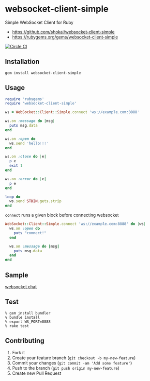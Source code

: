 websocket-client-simple
=======================
Simple WebSocket Client for Ruby

- https://github.com/shokai/websocket-client-simple
- https://rubygems.org/gems/websocket-client-simple

[![Circle CI](https://circleci.com/gh/shokai/websocket-client-simple.svg?style=svg)](https://circleci.com/gh/shokai/websocket-client-simple)

Installation
------------

    gem install websocket-client-simple


Usage
-----
```ruby
require 'rubygems'
require 'websocket-client-simple'

ws = WebSocket::Client::Simple.connect 'ws://example.com:8888'

ws.on :message do |msg|
  puts msg.data
end

ws.on :open do
  ws.send 'hello!!!'
end

ws.on :close do |e|
  p e
  exit 1
end

ws.on :error do |e|
  p e
end

loop do
  ws.send STDIN.gets.strip
end
```

`connect` runs a given block before connecting websocket

```ruby
WebSocket::Client::Simple.connect 'ws://example.com:8888' do |ws|
  ws.on :open do
    puts "connect!"
  end

  ws.on :message do |msg|
    puts msg.data
  end
end
```


Sample
------
[websocket chat](https://github.com/shokai/websocket-client-simple/tree/master/sample)


Test
----

    % gem install bundler
    % bundle install
    % export WS_PORT=8888
    % rake test


Contributing
------------
1. Fork it
2. Create your feature branch (`git checkout -b my-new-feature`)
3. Commit your changes (`git commit -am 'Add some feature'`)
4. Push to the branch (`git push origin my-new-feature`)
5. Create new Pull Request

